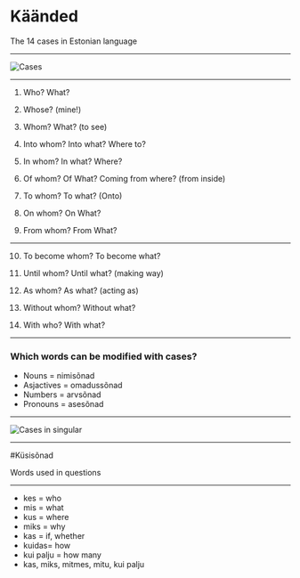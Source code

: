 # Käänded 

The 14 cases in Estonian language

---

![Cases](https://www.taskutark.ee/m/wp-content/uploads/sites/2/2016/07/14k%C3%A4%C3%A4net.png)

---
1. Who? What?
2. Whose? (mine!)
3. Whom? What? (to see)

4. Into whom? Into what? Where to?
5. In whom? In what? Where?
6. Of whom? Of What? Coming from where?  (from inside) 

7. To whom? To what? (Onto)
8. On whom? On What?
9. From whom? From What?

---

10. To become whom? To become what?

11. Until whom? Until what? (making way)
12. As whom? As what? (acting as)
13. Without whom? Without what?
14. With who? With what?

---

### Which words can be modified with cases?

- Nouns = nimisõnad
- Asjactives = omadussõnad
- Numbers = arvsõnad
- Pronouns = asesõnad

---

![Cases in singular](https://www.taskutark.ee/m/wp-content/uploads/sites/2/2016/07/14k%C3%A4%C3%A4netainsus.png)


---

#Küsisõnad

Words used in questions

---

- kes   =   who
- mis   =   what
- kus   =   where
- miks  =   why
- kas   =   if, whether
- kuidas=   how
- kui palju = how many
- kas, miks, mitmes, mitu, kui palju



